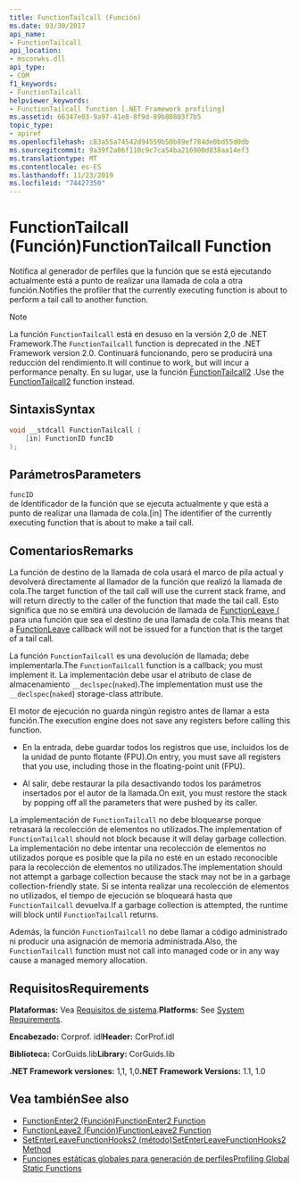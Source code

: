 ```yaml
---
title: FunctionTailcall (Función)
ms.date: 03/30/2017
api_name:
- FunctionTailcall
api_location:
- mscorwks.dll
api_type:
- COM
f1_keywords:
- FunctionTailcall
helpviewer_keywords:
- FunctionTailcall function [.NET Framework profiling]
ms.assetid: 66347e03-9a97-41e8-8f9d-89b80803f7b5
topic_type:
- apiref
ms.openlocfilehash: c83a55a74542d94559b50b89ef784de0bd55d0db
ms.sourcegitcommit: 9a39f2a06f110c9c7ca54ba216900d038aa14ef3
ms.translationtype: MT
ms.contentlocale: es-ES
ms.lasthandoff: 11/23/2019
ms.locfileid: "74427350"
---
```

# <a name="functiontailcall-function"></a><span data-ttu-id="54dbc-102">FunctionTailcall (Función)</span><span class="sxs-lookup"><span data-stu-id="54dbc-102">FunctionTailcall Function</span></span>
<span data-ttu-id="54dbc-103">Notifica al generador de perfiles que la función que se está ejecutando actualmente está a punto de realizar una llamada de cola a otra función.</span><span class="sxs-lookup"><span data-stu-id="54dbc-103">Notifies the profiler that the currently executing function is about to perform a tail call to another function.</span></span>  
  
> [!NOTE]
> <span data-ttu-id="54dbc-104">La función `FunctionTailcall` está en desuso en la versión 2,0 de .NET Framework.</span><span class="sxs-lookup"><span data-stu-id="54dbc-104">The `FunctionTailcall` function is deprecated in the .NET Framework version 2.0.</span></span> <span data-ttu-id="54dbc-105">Continuará funcionando, pero se producirá una reducción del rendimiento.</span><span class="sxs-lookup"><span data-stu-id="54dbc-105">It will continue to work, but will incur a performance penalty.</span></span> <span data-ttu-id="54dbc-106">En su lugar, use la función [FunctionTailcall2](../../../../docs/framework/unmanaged-api/profiling/functiontailcall2-function.md) .</span><span class="sxs-lookup"><span data-stu-id="54dbc-106">Use the [FunctionTailcall2](../../../../docs/framework/unmanaged-api/profiling/functiontailcall2-function.md) function instead.</span></span>  
  
## <a name="syntax"></a><span data-ttu-id="54dbc-107">Sintaxis</span><span class="sxs-lookup"><span data-stu-id="54dbc-107">Syntax</span></span>  
  
```cpp
void __stdcall FunctionTailcall (  
    [in] FunctionID funcID  
);  
```  
  
## <a name="parameters"></a><span data-ttu-id="54dbc-108">Parámetros</span><span class="sxs-lookup"><span data-stu-id="54dbc-108">Parameters</span></span>  
 `funcID`  
 <span data-ttu-id="54dbc-109">de Identificador de la función que se ejecuta actualmente y que está a punto de realizar una llamada de cola.</span><span class="sxs-lookup"><span data-stu-id="54dbc-109">[in] The identifier of the currently executing function that is about to make a tail call.</span></span>  
  
## <a name="remarks"></a><span data-ttu-id="54dbc-110">Comentarios</span><span class="sxs-lookup"><span data-stu-id="54dbc-110">Remarks</span></span>  
 <span data-ttu-id="54dbc-111">La función de destino de la llamada de cola usará el marco de pila actual y devolverá directamente al llamador de la función que realizó la llamada de cola.</span><span class="sxs-lookup"><span data-stu-id="54dbc-111">The target function of the tail call will use the current stack frame, and will return directly to the caller of the function that made the tail call.</span></span> <span data-ttu-id="54dbc-112">Esto significa que no se emitirá una devolución de llamada de [FunctionLeave (](../../../../docs/framework/unmanaged-api/profiling/functionleave-function.md) para una función que sea el destino de una llamada de cola.</span><span class="sxs-lookup"><span data-stu-id="54dbc-112">This means that a [FunctionLeave](../../../../docs/framework/unmanaged-api/profiling/functionleave-function.md) callback will not be issued for a function that is the target of a tail call.</span></span>  
  
 <span data-ttu-id="54dbc-113">La función `FunctionTailcall` es una devolución de llamada; debe implementarla.</span><span class="sxs-lookup"><span data-stu-id="54dbc-113">The `FunctionTailcall` function is a callback; you must implement it.</span></span> <span data-ttu-id="54dbc-114">La implementación debe usar el atributo de clase de almacenamiento `__declspec`(`naked`).</span><span class="sxs-lookup"><span data-stu-id="54dbc-114">The implementation must use the `__declspec`(`naked`) storage-class attribute.</span></span>  
  
 <span data-ttu-id="54dbc-115">El motor de ejecución no guarda ningún registro antes de llamar a esta función.</span><span class="sxs-lookup"><span data-stu-id="54dbc-115">The execution engine does not save any registers before calling this function.</span></span>  
  
- <span data-ttu-id="54dbc-116">En la entrada, debe guardar todos los registros que use, incluidos los de la unidad de punto flotante (FPU).</span><span class="sxs-lookup"><span data-stu-id="54dbc-116">On entry, you must save all registers that you use, including those in the floating-point unit (FPU).</span></span>  
  
- <span data-ttu-id="54dbc-117">Al salir, debe restaurar la pila desactivando todos los parámetros insertados por el autor de la llamada.</span><span class="sxs-lookup"><span data-stu-id="54dbc-117">On exit, you must restore the stack by popping off all the parameters that were pushed by its caller.</span></span>  
  
 <span data-ttu-id="54dbc-118">La implementación de `FunctionTailcall` no debe bloquearse porque retrasará la recolección de elementos no utilizados.</span><span class="sxs-lookup"><span data-stu-id="54dbc-118">The implementation of `FunctionTailcall` should not block because it will delay garbage collection.</span></span> <span data-ttu-id="54dbc-119">La implementación no debe intentar una recolección de elementos no utilizados porque es posible que la pila no esté en un estado reconocible para la recolección de elementos no utilizados.</span><span class="sxs-lookup"><span data-stu-id="54dbc-119">The implementation should not attempt a garbage collection because the stack may not be in a garbage collection-friendly state.</span></span> <span data-ttu-id="54dbc-120">Si se intenta realizar una recolección de elementos no utilizados, el tiempo de ejecución se bloqueará hasta que `FunctionTailcall` devuelva.</span><span class="sxs-lookup"><span data-stu-id="54dbc-120">If a garbage collection is attempted, the runtime will block until `FunctionTailcall` returns.</span></span>  
  
 <span data-ttu-id="54dbc-121">Además, la función `FunctionTailcall` no debe llamar a código administrado ni producir una asignación de memoria administrada.</span><span class="sxs-lookup"><span data-stu-id="54dbc-121">Also, the `FunctionTailcall` function must not call into managed code or in any way cause a managed memory allocation.</span></span>  
  
## <a name="requirements"></a><span data-ttu-id="54dbc-122">Requisitos</span><span class="sxs-lookup"><span data-stu-id="54dbc-122">Requirements</span></span>  
 <span data-ttu-id="54dbc-123">**Plataformas:** Vea [Requisitos de sistema](../../../../docs/framework/get-started/system-requirements.md).</span><span class="sxs-lookup"><span data-stu-id="54dbc-123">**Platforms:** See [System Requirements](../../../../docs/framework/get-started/system-requirements.md).</span></span>  
  
 <span data-ttu-id="54dbc-124">**Encabezado:** Corprof. idl</span><span class="sxs-lookup"><span data-stu-id="54dbc-124">**Header:** CorProf.idl</span></span>  
  
 <span data-ttu-id="54dbc-125">**Biblioteca:** CorGuids.lib</span><span class="sxs-lookup"><span data-stu-id="54dbc-125">**Library:** CorGuids.lib</span></span>  
  
 <span data-ttu-id="54dbc-126">**.NET Framework versiones:** 1,1, 1,0</span><span class="sxs-lookup"><span data-stu-id="54dbc-126">**.NET Framework Versions:** 1.1, 1.0</span></span>  
  
## <a name="see-also"></a><span data-ttu-id="54dbc-127">Vea también</span><span class="sxs-lookup"><span data-stu-id="54dbc-127">See also</span></span>

- [<span data-ttu-id="54dbc-128">FunctionEnter2 (Función)</span><span class="sxs-lookup"><span data-stu-id="54dbc-128">FunctionEnter2 Function</span></span>](../../../../docs/framework/unmanaged-api/profiling/functionenter2-function.md)
- [<span data-ttu-id="54dbc-129">FunctionLeave2 (Función)</span><span class="sxs-lookup"><span data-stu-id="54dbc-129">FunctionLeave2 Function</span></span>](../../../../docs/framework/unmanaged-api/profiling/functionleave2-function.md)
- [<span data-ttu-id="54dbc-130">SetEnterLeaveFunctionHooks2 (método)</span><span class="sxs-lookup"><span data-stu-id="54dbc-130">SetEnterLeaveFunctionHooks2 Method</span></span>](../../../../docs/framework/unmanaged-api/profiling/icorprofilerinfo2-setenterleavefunctionhooks2-method.md)
- [<span data-ttu-id="54dbc-131">Funciones estáticas globales para generación de perfiles</span><span class="sxs-lookup"><span data-stu-id="54dbc-131">Profiling Global Static Functions</span></span>](../../../../docs/framework/unmanaged-api/profiling/profiling-global-static-functions.md)
